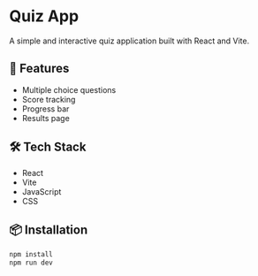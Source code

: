 # Quiz App

A simple and interactive quiz application built with React and Vite.

## 🚀 Features

- Multiple choice questions
- Score tracking
- Progress bar
- Results page

## 🛠️ Tech Stack

- React
- Vite
- JavaScript
- CSS

## 📦 Installation

```bash
npm install
npm run dev
